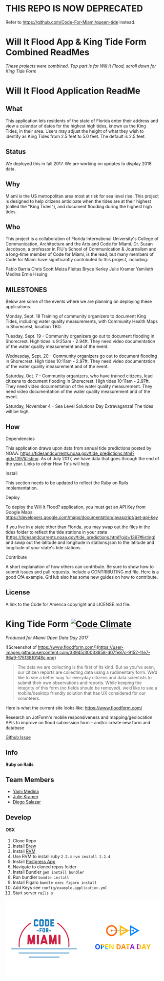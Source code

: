 # THIS REPO IS NOW DEPRECATED

Refer to https://github.com/Code-For-Miami/queen-tide instead.

# Will It Flood App & King Tide Form Combined ReadMes
_These projects were combined. Top part is for Will It Flood, scroll down for King Tide Form_

# Will It Flood Application ReadMe

## What

This application lets residents of the state of Florida enter their address and view a calendar of dates for the highest high tides, known as the King Tides, in their area. Users may adjust the height of what they wish to identify as King Tides from 2.5 feet to 5.0 feet. The default is 2.5 feet.

## Status

We deployed this in fall 2017. We are working on updates to display 2018 data.

## Why

Miami is the US metropolitan area most at risk for sea level rise. This project is designed to help citizens anticipate when the tides are at their highest (called the "King Tides"), and document flooding during the highest high tides.

## Who

This project is a collaboration of Florida International University's College of Communication, Architecture and the Arts and Code for Miami. Dr. Susan Jacobson, a professor in FIU's School of Communication & Journalism and a long-time member of Code for Miami, is the lead, but many members of Code for Miami have significantly contributed to this project, including:

Pablo Barria
Chris Scott
Meiza Fleitas
Bryce Kerley
Julie Kramer
Yamileth Medina
Ernie Hsuing

## MILESTONES

Below are some of the events where we are planning on deploying these applications.

Monday, Sept. 18 Training of community organizers to document King Tides, including water quality measurements, with Community Health Maps in Shorecrest, location TBD.

Tuesday, Sept. 19 – Community organizers go out to document flooding in Shorecrest. High tides is 9:25am - 2.94ft. They need video documentation of the water quality measurement and of the event.

Wednesday, Sept. 20 - Community organizers go out to document flooding in Shorecrest. High tides 10:11am - 2.97ft. They need video documentation of the water quality measurement and of the event.

Saturday, Oct. 7 - Community organizers, who have trained citizens, lead citizens to document flooding in Shorecrest. High tides 10:11am - 2.97ft. They need video documentation of the water quality measurement. They need video documentation of the water quality measurement and of the event.

Saturday, November 4 - Sea Level Solutions Day Extravaganza! The tides will be high.

## How

Dependencies

This application draws upon data from annual tide predictions posted by NOAA: https://tidesandcurrents.noaa.gov/tide_predictions.html?gid=1397#listing. As of July 2017, we have data that goes through the end of the year. Links to other How To's will help.

Install

This section needs to be updated to reflect the Ruby on Rails implementation.

Deploy

To deploy the Will It Flood? application, you must get an API Key from Google Maps: https://developers.google.com/maps/documentation/javascript/get-api-key

If you live in a state other than Florida, you may swap out the files in the tides folder to reflect the tide stations in your state (https://tidesandcurrents.noaa.gov/tide_predictions.html?gid=1397#listing) and swap out the latitude and longitude in stations.json to the latitude and longitude of your state's tide stations.

Contribute

A short explanation of how others can contribute. Be sure to show how to submit issues and pull requests. Include a CONTRIBUTING.md file. Here is a good CfA example. GitHub also has some new guides on how to contribute.

## License

A link to the Code for America copyright and LICENSE.md file.

# King Tide Form [![Code Climate](https://codeclimate.com/github/Code-for-Miami/king-tide-form/badges/gpa.svg)](https://codeclimate.com/github/Code-for-Miami/king-tide-form)
_Produced for Miami Open Data Day 2017_

![Screenshot of https://www.floodform.com/](https://user-images.githubusercontent.com/33945/30033858-d07fe87c-9152-11e7-96a9-175138f0148c.png)

> The data we are collecting is the first of its kind. But as you’ve seen, our citizen reports are collecting data using a rudimentary form. We’d like to see a better way for everyday citizens and data scientists to submit their own observations and reports. While keeping the integrity of this form (no fields should be removed), we’d like to see a mobile/desktop friendly solution that has UX considered for our volunteers.

Here is what the current site looks like: https://www.floodform.com/

Research on JotForm's mobile responsiveness and mapping/geolocation APIs to improve on flood submission form - and/or create new form and database

[Github Issue](https://github.com/Code-for-Miami/OpenDataDay2017/issues/2)

## Info

**Ruby on Rails**


## Team Members

- [Yami Medina](https://www.github.com/yamilethmedina)
- [Julie Kramer](https://www.github.com/thejuliekramer)
- [Diego Salazar](https://www.github.com/diegosalazar)

## Develop

#### OSX

1. Clone Repo
2. Install [Brew](https://brew.sh/)
3. Install [RVM](https://rvm.io/)
4. Use RVM to install ruby `2.2.4`
  `rvm install 2.2.4`
5. Install [Postgress App](https://postgresapp.com/)
6. Navigate to cloned repos folder
7. Install Bundler
  `gem install bundler`
8. Run bundler
  `bundle install`
9. Install Figaro
  `bundle exec figaro install`
10. Add Keys see `config/example.application.yml`
11. Start server `rails s`


![Open Data Day Logo](cfm-odd-logo.png)
